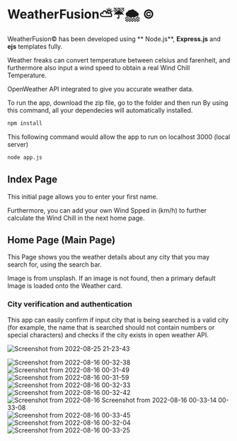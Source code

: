 # WeatherFusion⛅☔🌨 ©️

WeatherFusion©️ has been developed using ** Node.js**, **Express.js** and **ejs** templates fully.

Weather freaks can convert temperature between celsius and farenheit, and furthermore also input a wind speed to obtain a real Wind Chill Temperature.

OpenWeather API integrated to give you accurate weather data.



To run the app, download the zip file, go to the folder and then run
By using this command, all your dependecies will automatically installed.
```bash
npm install
```
This following command would allow the app to run on localhost 3000 (local server)
```bash
node app.js
```


## Index Page

This initial page allows you to enter your first name.

Furthermore, you can add your own Wind Spped in (km/h) to further calculate the Wind Chill in the next home page.

## Home Page (Main Page)

This Page shows you the weather details about any city that you may search for, using the search bar.

Image is from unsplash. If an image is not found, then a primary default Image is loaded onto the Weather card.

### City verification and authentication

This app can easily confirm if input city that is being searched is a valid city (for example, the name that is searched should not contain numbers or special characters) and checks if the city exists in open weather API.

![Screenshot from 2022-08-25 21-23-43](https://user-images.githubusercontent.com/84873873/186808517-9a5bbfe2-01ca-4825-a83a-b231772a9b24.png)

![Screenshot from 2022-08-16 00-32-38](https://user-images.githubusercontent.com/84873873/186787336-35310d4e-cc1e-4b15-b632-e04d6d593ef4.png)
![Screenshot from 2022-08-16 00-31-49](https://user-images.githubusercontent.com/84873873/186787743-6973f706-998e-4c01-98ef-7d6cd64ba305.png)
![Screenshot from 2022-08-16 00-31-59](https://user-images.githubusercontent.com/84873873/186787752-1d8a0066-56ab-421b-aaeb-6284073d94a4.png)
![Screenshot from 2022-08-16 00-32-33](https://user-images.githubusercontent.com/84873873/186787761-e101d5d8-b8ae-4ba0-bea0-dfc1e2ef03fe.png)
![Screenshot from 2022-08-16 00-32-42](https://user-images.githubusercontent.com/84873873/186787770-15586e12-2872-4339-9b08-aca03540ffa4.png)
![Screenshot from 2022-08-16 ![Screenshot from 2022-08-16 00-33-14](https://user-images.githubusercontent.com/84873873/186787784-a05b8245-312a-42e9-bb13-4354bc480e7b.png)
00-33-08](https://user-images.githubusercontent.com/84873873/186787777-2dbed516-38c6-48fe-ac3a-fb15939892b9.png)
![Screenshot from 2022-08-16 00-33-45](https://user-images.githubusercontent.com/84873873/186787789-1156848e-a54f-4637-821a-ee99ade6f6a4.png)
![Screenshot from 2022-08-16 00-32-04](https://user-images.githubusercontent.com/84873873/186787794-6a26d04e-61ad-4364-9b10-265a4d6fa1df.png)
![Screenshot from 2022-08-16 00-33-25](https://user-images.githubusercontent.com/84873873/186787802-de88ba9e-1e3a-4501-94a5-b9efc0031db2.png)

